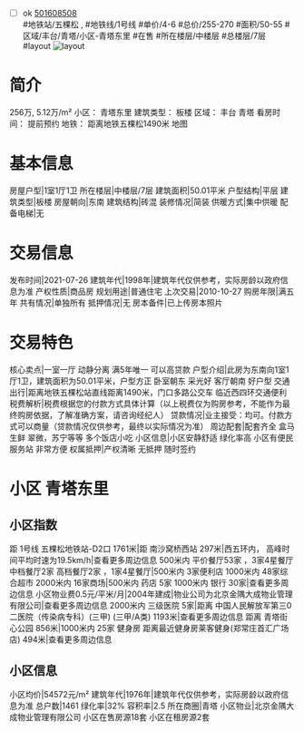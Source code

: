 - [ ] ok [501608508](https://bj.5i5j.com/ershoufang/501608508.html)  
 #地铁站/五棵松 ,  #地铁线/1号线
#单价/4-6 #总价/255-270 #面积/50-55   #区域/丰台/青塔/小区-青塔东里 #在售 #所在楼层/中楼层 #总楼层/7层 #layout 
![layout](http://image2a.5i5j.com/bdir/layout/5b07ab65448c4f9cab90741358a9e4bc.jpg_P5.jpg) 
# 简介 
 256万,  5.12万/m² 
小区： 青塔东里
建筑类型： 板楼
区域： 丰台 青塔
看房时间： 提前预约
地铁： 距离地铁五棵松1490米 地图
# 基本信息 
 房屋户型|1室1厅1卫
所在楼层|中楼层/7层
建筑面积|50.01平米
户型结构|平层
建筑类型|板楼
房屋朝向|东南
建筑结构|砖混
装修情况|简装
供暖方式|集中供暖
配备电梯|无
# 交易信息 
 发布时间|2021-07-26
建筑年代|1998年|建筑年代仅供参考，实际房龄以政府信息为准
产权性质|商品房
规划用途|普通住宅
上次交易|2010-10-27
购房年限|满五年
共有情况|单独所有
抵押情况|无
房本备件|已上传房本照片
# 交易特色 
 核心卖点|一室一厅 动静分离 满5年唯一 可以高贷款
户型介绍|此房为东南向1室1厅1卫，建筑面积为50.01平米，户型方正 卧室朝东 采光好 客厅朝南 好户型
交通出行|距离地铁五棵松站直线距离1490米，门口多路公交车 临近西四环交通便利
税费解析|税费根据您的付款方式具体计算（以上税费仅为购房参考，不能作为最终购房依据，了解准确方案，请咨询经纪人）
贷款情况|业主接受：均可。付款方式可以商量（贷款情况仅供参考，最终以实际情况为准）
周边配套|配套齐全 盒马生鲜 翠微，苏宁等等 多个饭店小吃
小区信息|小区安静舒适  绿化率高  小区有便民服务站 非常方便
权属抵押|产权清晰 无抵押 随时签约
# 小区 青塔东里
## 小区指数 
 距 1号线 五棵松地铁站-D2口 1761米|距 南沙窝桥西站 297米|西五环内， 高峰时间平均时速为19.5km/h|查看更多周边信息
500米内 平价餐厅53家 ，3家4星餐厅
中档餐厅2家
高档餐厅2家 ，1家4星餐厅|500米内 3家便利店
1000米内 48家综合超市
2000米内 16家商场|500米内 药店 5家
1000米内 银行 30家|查看更多周边信息
小区物业费0.5元/平米/月|2004年建成|物业公司为北京金隅大成物业管理有限公司|查看更多周边信息
2000米内 三级医院 5家|距离 中国人民解放军第三0二医院（传染病专科）(三甲) (三甲/A类) 1193米|查看更多周边信息
距离 青塔街心公园 856米|1000米内 25家 健身房
距离最近健身房莱客健身(郑常庄首汇广场店) 494米|查看更多周边信息
## 小区信息 
 小区均价|54572元/m²
建筑年代|1976年|建筑年代仅供参考，实际房龄以政府信息为准
总户数|1461
绿化率|32%
容积率|2.5
所在商圈|青塔
小区物业|北京金隅大成物业管理有限公司
小区在售房源18套
小区在租房源2套
